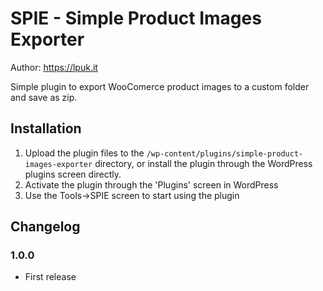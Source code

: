 # SPIE - Simple Product Images Exporter

Author: https://lpuk.it

Simple plugin to export WooComerce product images to a custom folder and save as zip.

## Installation

1. Upload the plugin files to the `/wp-content/plugins/simple-product-images-exporter` directory, or install the plugin through the WordPress plugins screen directly.
2. Activate the plugin through the 'Plugins' screen in WordPress
3. Use the Tools->SPIE screen to start using the plugin

## Changelog

### 1.0.0
* First release